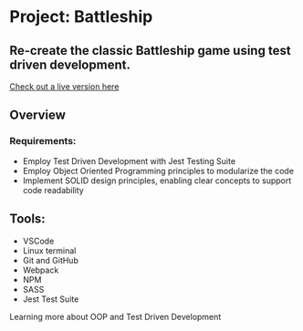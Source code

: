 # Project: Battleship


## Re-create the classic Battleship game using test driven development.

[Check out a live version here](https://jayrichh.github.io/battleship/)

## Overview

### Requirements:

  * Employ Test Driven Development with Jest Testing Suite
  * Employ Object Oriented Programming principles to modularize the code
  * Implement SOLID design principles, enabling clear concepts to support code readability
  
## Tools:

  * VSCode 
  * Linux terminal
  * Git and GitHub
  * Webpack
  * NPM
  * SASS
  * Jest Test Suite
 
 Learning more about OOP and Test Driven Development
